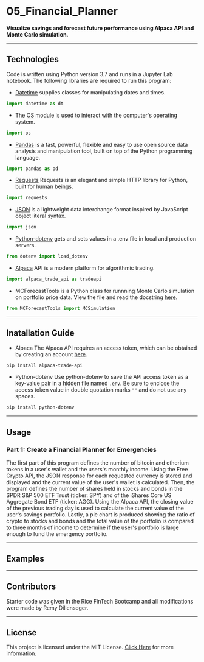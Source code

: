 # 05_Financial_Planner
**Visualize savings and forecast future performance using Alpaca API and Monte Carlo simulation.**

---
## Technologies
Code is written using Python version 3.7 and runs in a Jupyter Lab notebook. 
The following libraries are required to run this program:

- [Datetime](https://docs.python.org/3/library/datetime.html) supplies classes for manipulating dates and times.
```python
import datetime as dt
```
- The [OS](https://docs.python.org/3/library/os.html) module is used to interact with the computer's operating system.
```python
import os
```
- [Pandas](https://pandas.pydata.org/docs/) is a fast, powerful, flexible and easy to use open source data analysis and manipulation tool, built on top of the Python programming language.
```python
import pandas as pd
```
- [Requests](https://docs.python-requests.org/en/master/) Requests is an elegant and simple HTTP library for Python, built for human beings.
```python
import requests
```
- [JSON](https://docs.python.org/3/library/json.html) is a lightweight data interchange format inspired by JavaScript object literal syntax.
```python
import json
```
- [Python-dotenv](https://github.com/theskumar/python-dotenv) gets and sets values in a .env file in local and production servers.
```python
from dotenv import load_dotenv
```
- [Alpaca](https://alpaca.markets/docs/) API is a modern platform for algorithmic trading.
```python
import alpaca_trade_api as tradeapi
```
- MCForecastTools is a Python class for runnning Monte Carlo simulation on portfolio price data. View the file and read the docstring [here](https://github.com/rdillens/05_Financial_Planner/blob/main/MCForecastTools.py).
```python
from MCForecastTools import MCSimulation
```

---
## Inatallation Guide
- Alpaca
The Alpaca API requires an access token, which can be obtained by creating an account [here](https://alpaca.markets/).
```powershell
pip install alpaca-trade-api
```
- Python-dotenv
Use python-dotenv to save the API access token as a key-value pair in a hidden file named `.env`. Be sure to enclose the access token value in double quotation marks `""` and do not use any spaces.
```powershell
pip install python-dotenv
```

---
## Usage
### Part 1: Create a Financial Planner for Emergencies
The first part of this program defines the number of bitcoin and etherium tokens in a user's wallet and the users's monthly income.
Using the Free Crypto API, the JSON response for each requested currency is stored and displayed and the current value of the user's wallet is calculated.
Then, the program defines the number of shares held in stocks and bonds in the SPDR S&P 500 ETF Trust (ticker: SPY) and of the iShares Core US Aggregate Bond ETF (ticker: AGG). Using the Alpaca API, the closing value of the previous trading day is used to calculate the current value of the user's savings portfolio.
Lastly, a pie chart is produced showing the ratio of crypto to stocks and bonds and the total value of the portfolio is compared to three months of income to determine if the user's portfolio is large enough to fund the emergency portfolio. 

---
## Examples

---
## Contributors
Starter code was given in the Rice FinTech Bootcamp and all modifications were made by Remy Dillenseger.

---
## License
This project is licensed under the MIT License.
[Click Here](https://github.com/rdillens/05_Financial_Planner/blob/main/LICENSE) for more information.